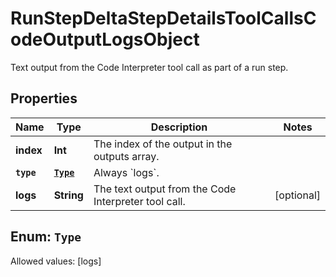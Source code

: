

# RunStepDeltaStepDetailsToolCallsCodeOutputLogsObject

Text output from the Code Interpreter tool call as part of a run step.

## Properties

Name | Type | Description | Notes
------------ | ------------- | ------------- | -------------
**index** | **Int** | The index of the output in the outputs array. | 
**`type`** | [**`Type`**](#`Type`) | Always &#x60;logs&#x60;. | 
**logs** | **String** | The text output from the Code Interpreter tool call. |  [optional]


## Enum: `Type`
Allowed values: [logs]




